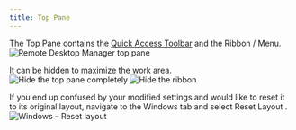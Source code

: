 ```yaml
---
title: Top Pane
---
```

The Top Pane contains the [Quick Access Toolbar](View_QuickAccessToolbar) and the Ribbon / Menu.  
![Remote Desktop Manager top pane](/img/en/rdm/windows/clip11408.png) 

It can be hidden to maximize the work area.  
![Hide the top pane completely](/img/en/rdm/windows/RdmWin3001.png) 
![Hide the ribbon](/img/en/rdm/windows/RdmWin3002.png) 

If you end up confused by your modified settings and would like to reset it to its original layout, navigate to the Windows tab and select Reset Layout .  
![Windows – Reset layout](/img/en/rdm/windows/RdmWin3003.png) 